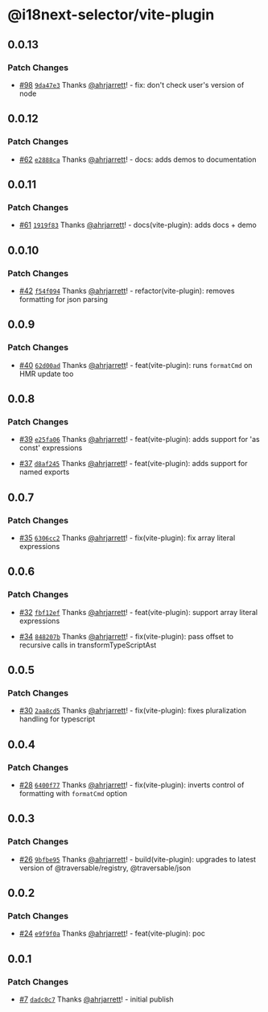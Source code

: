 # @i18next-selector/vite-plugin

## 0.0.13

### Patch Changes

- [#98](https://github.com/ahrjarrett/i18next-selector/pull/98) [`9da47e3`](https://github.com/ahrjarrett/i18next-selector/commit/9da47e3a96aa46d1b8310ec43115d24c56e91e65) Thanks [@ahrjarrett](https://github.com/ahrjarrett)! - fix: don't check user's version of node

## 0.0.12

### Patch Changes

- [#62](https://github.com/ahrjarrett/i18next-selector/pull/62) [`e2888ca`](https://github.com/ahrjarrett/i18next-selector/commit/e2888ca2ea6ed0c03f96666b3f995efc49ecae33) Thanks [@ahrjarrett](https://github.com/ahrjarrett)! - docs: adds demos to documentation

## 0.0.11

### Patch Changes

- [#61](https://github.com/ahrjarrett/i18next-selector/pull/61) [`1919f83`](https://github.com/ahrjarrett/i18next-selector/commit/1919f83c02e84cdcaaff991aff0b736cce5b0156) Thanks [@ahrjarrett](https://github.com/ahrjarrett)! - docs(vite-plugin): adds docs + demo

## 0.0.10

### Patch Changes

- [#42](https://github.com/ahrjarrett/i18next-selector/pull/42) [`f54f094`](https://github.com/ahrjarrett/i18next-selector/commit/f54f09474425ee7558aedf98d5a918ea46d85a0b) Thanks [@ahrjarrett](https://github.com/ahrjarrett)! - refactor(vite-plugin): removes formatting for json parsing

## 0.0.9

### Patch Changes

- [#40](https://github.com/ahrjarrett/i18next-selector/pull/40) [`62d00ad`](https://github.com/ahrjarrett/i18next-selector/commit/62d00ad9c2b38cde2d7614dc22a598851fc30e17) Thanks [@ahrjarrett](https://github.com/ahrjarrett)! - feat(vite-plugin): runs `formatCmd` on HMR update too

## 0.0.8

### Patch Changes

- [#39](https://github.com/ahrjarrett/i18next-selector/pull/39) [`e25fa06`](https://github.com/ahrjarrett/i18next-selector/commit/e25fa064734763d4304397e7cde8e4b5db25d427) Thanks [@ahrjarrett](https://github.com/ahrjarrett)! - feat(vite-plugin): adds support for 'as const' expressions

- [#37](https://github.com/ahrjarrett/i18next-selector/pull/37) [`d8af245`](https://github.com/ahrjarrett/i18next-selector/commit/d8af245e1bf84025afcc6d9920c8bd4700f8640f) Thanks [@ahrjarrett](https://github.com/ahrjarrett)! - feat(vite-plugin): adds support for named exports

## 0.0.7

### Patch Changes

- [#35](https://github.com/ahrjarrett/i18next-selector/pull/35) [`6306cc2`](https://github.com/ahrjarrett/i18next-selector/commit/6306cc2453712c1cc164b565ce288bdffd583951) Thanks [@ahrjarrett](https://github.com/ahrjarrett)! - fix(vite-plugin): fix array literal expressions

## 0.0.6

### Patch Changes

- [#32](https://github.com/ahrjarrett/i18next-selector/pull/32) [`fbf12ef`](https://github.com/ahrjarrett/i18next-selector/commit/fbf12efc60367661b5dc90de0cdfeabf8a6e4c91) Thanks [@ahrjarrett](https://github.com/ahrjarrett)! - feat(vite-plugin): support array literal expressions

- [#34](https://github.com/ahrjarrett/i18next-selector/pull/34) [`848207b`](https://github.com/ahrjarrett/i18next-selector/commit/848207b5745115690dfcde9beec2069b9a2d6c20) Thanks [@ahrjarrett](https://github.com/ahrjarrett)! - fix(vite-plugin): pass offset to recursive calls in transformTypeScriptAst

## 0.0.5

### Patch Changes

- [#30](https://github.com/ahrjarrett/i18next-selector/pull/30) [`2aa8cd5`](https://github.com/ahrjarrett/i18next-selector/commit/2aa8cd5139caf2d4831ba8200007d9d92c2904e9) Thanks [@ahrjarrett](https://github.com/ahrjarrett)! - fix(vite-plugin): fixes pluralization handling for typescript

## 0.0.4

### Patch Changes

- [#28](https://github.com/ahrjarrett/i18next-selector/pull/28) [`6400f77`](https://github.com/ahrjarrett/i18next-selector/commit/6400f77219b81363c7b22d5f80138eebbed1f749) Thanks [@ahrjarrett](https://github.com/ahrjarrett)! - fix(vite-plugin): inverts control of formatting with `formatCmd` option

## 0.0.3

### Patch Changes

- [#26](https://github.com/ahrjarrett/i18next-selector/pull/26) [`9bfbe95`](https://github.com/ahrjarrett/i18next-selector/commit/9bfbe954e47c56f233f0563b055ec88ce65be081) Thanks [@ahrjarrett](https://github.com/ahrjarrett)! - build(vite-plugin): upgrades to latest version of @traversable/registry, @traversable/json

## 0.0.2

### Patch Changes

- [#24](https://github.com/ahrjarrett/i18next-selector/pull/24) [`e9f9f0a`](https://github.com/ahrjarrett/i18next-selector/commit/e9f9f0a50d68ae0d7e2ec6089aab00f1495dd130) Thanks [@ahrjarrett](https://github.com/ahrjarrett)! - feat(vite-plugin): poc

## 0.0.1

### Patch Changes

- [#7](https://github.com/ahrjarrett/i18next-selector/pull/7) [`dadc0c7`](https://github.com/ahrjarrett/i18next-selector/commit/dadc0c77cc412afc89f84bb70480932ee4560d26) Thanks [@ahrjarrett](https://github.com/ahrjarrett)! - initial publish
